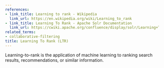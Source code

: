 ```yaml
---
references:
- link_title: Learning to rank - Wikipedia
  link_url: https://en.wikipedia.org/wiki/Learning_to_rank
- link_title: Learning To Rank - Apache Solr Documentation
  link_url: https://cwiki.apache.org/confluence/display/solr/Learning+To+Rank
related_terms:
- collaborative-filtering
title: Learning To Rank (LTR)
---
```

Learning-to-rank is the application of machine learning
to ranking search results, recommendations, or similar
information.